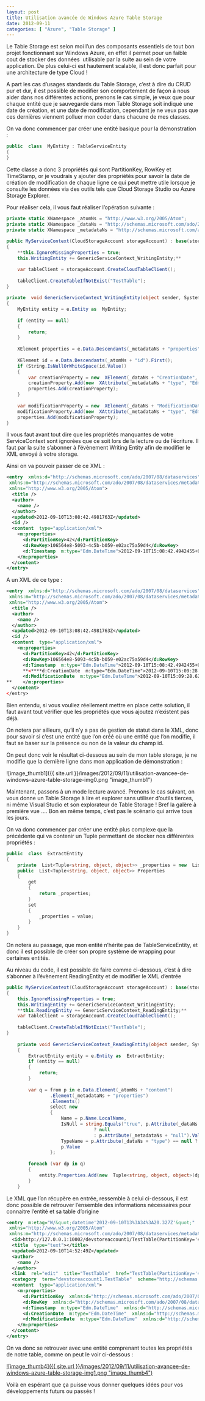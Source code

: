 ```yaml
---
layout: post
title: Utilisation avancée de Windows Azure Table Storage
date: 2012-09-11
categories: [ "Azure", "Table Storage" ]
---
```


Le Table Storage est selon moi l’un des composants essentiels de tout bon projet fonctionnant sur Windows Azure, en effet il permet pour un faible cout de stocker des données  utilisable par la suite au sein de votre application. De plus celui-ci est hautement scalable, il est donc parfait pour une architecture de type Cloud !

A part les cas d’usages standards du Table Storage, c’est à dire du CRUD pur et dur, il est possible de modifier son comportement de façon à nous aider dans nos différentes actions, prenons le cas simple, je veux que pour chaque entité que je sauvegarde dans mon Table Storage soit indiqué une date de création, et une date de modification, cependant je ne veux pas que ces dernières viennent polluer mon coder dans chacune de mes classes.

On va donc commencer par créer une entité basique pour la démonstration :

```csharp
public  class  MyEntity : TableServiceEntity  
{  
}
```

Cette classe a donc 3 propriétés qui sont PartitionKey, RowKey et TimeStamp, or je voudrais y ajouter des propriétés pour savoir la date de création de modification de chaque ligne ce qui peut mettre utile lorsque je consulte les données via des outils tels que Cloud Storage Studio ou Azure Storage Explorer.

Pour réaliser cela, il vous faut réaliser l’opération suivante :

```csharp
private static XNamespace _atomNs = "http://www.w3.org/2005/Atom";  
private static XNamespace _dataNs = "http://schemas.microsoft.com/ado/2007/08/dataservices";  
private static XNamespace _metadataNs = "http://schemas.microsoft.com/ado/2007/08/dataservices/metadata";  
  
public MyServiceContext(CloudStorageAccount storageAccount) : base(storageAccount.TableEndpoint.ToString(), storageAccount.Credentials)  
{  
    **this.IgnoreMissingProperties = true;  
    this.WritingEntity += GenericServiceContext_WritingEntity;**

    var tableClient = storageAccount.CreateCloudTableClient();  
    
    tableClient.CreateTableIfNotExist("TestTable");  
}  
  
private  void GenericServiceContext_WritingEntity(object sender, System.Data.Services.Client.ReadingWritingEntityEventArgs e)  
{  
    MyEntity entity = e.Entity as  MyEntity;  
  
    if (entity == null)  
    {  
        return;    
    }  
  
    XElement properties = e.Data.Descendants(_metadataNs + "properties").First();  
  
    XElement id = e.Data.Descendants(_atomNs + "id").First();  
    if (String.IsNullOrWhiteSpace(id.Value))  
    {  
        var creationProperty = new  XElement(_dataNs + "CreationDate", DateTime.Now);  
        creationProperty.Add(new  XAttribute(_metadataNs + "type", "Edm.DateTime"));  
        properties.Add(creationProperty);  
    }  
  
    var modificationProperty = new  XElement(_dataNs + "ModificationDate", DateTime.Now);  
    modificationProperty.Add(new  XAttribute(_metadataNs + "type", "Edm.DateTime"));  
    properties.Add(modificationProperty);  
}
```

Il vous faut avant tout dire que les propriétés manquantes de votre ServiceContext sont ignorées que ce soit lors de la lecture ou de l’écriture. Il faut par la suite s’abonner à l’évènement Writing Entity afin de modifier le XML envoyé à votre storage.

Ainsi on va pouvoir passer de ce XML :

```xml
<entry  xmlns:d="http://schemas.microsoft.com/ado/2007/08/dataservices"  
 xmlns:m="http://schemas.microsoft.com/ado/2007/08/dataservices/metadata"  
 xmlns="http://www.w3.org/2005/Atom">  
  <title />  
  <author>  
    <name />  
  </author>  
  <updated>2012-09-10T13:08:42.4981763Z</updated>  
  <id />  
  <content  type="application/xml">  
    <m:properties>  
      <d:PartitionKey>42</d:PartitionKey>  
      <d:RowKey>106564e8-5093-4c5b-b059-e02ac75a59d4</d:RowKey>  
      <d:Timestamp  m:type="Edm.DateTime">2012-09-10T15:08:42.4942455+02:00</d:Timestamp>  
    </m:properties>  
  </content>  
</entry>
```

A un XML de ce type :

```xml
<entry  xmlns:d="http://schemas.microsoft.com/ado/2007/08/dataservices"  
 xmlns:m="http://schemas.microsoft.com/ado/2007/08/dataservices/metadata"  
 xmlns="http://www.w3.org/2005/Atom">  
  <title />  
  <author>  
    <name />  
  </author>  
  <updated>2012-09-10T13:08:42.4981763Z</updated>  
  <id />  
  <content  type="application/xml">  
    <m:properties>  
      <d:PartitionKey>42</d:PartitionKey>  
      <d:RowKey>106564e8-5093-4c5b-b059-e02ac75a59d4</d:RowKey>  
      <d:Timestamp  m:type="Edm.DateTime">2012-09-10T15:08:42.4942455+02:00</d:Timestamp>  
      **<****d:CreationDate  m:type="Edm.DateTime">2012-09-10T15:09:28.6219389+02:00</d:CreationDate>  
      <d:ModificationDate  m:type="Edm.DateTime">2012-09-10T15:09:28.6219389+02:00</d:ModificationDate>  
**    </m:properties>  
  </content>  
</entry>
```

Bien entendu, si vous vouliez réellement mettre en place cette solution, il faut avant tout vérifier que les propriétés que vous ajoutez n’existent pas déjà.

On notera par ailleurs, qu’il n’y a pas de gestion de statut dans le XML, donc pour savoir si c’est une entité que l’on créé où une entité que l’on modifie, il faut se baser sur la présence ou non de la valeur du champ id.

On peut donc voir le résultat ci-dessous au sein de mon table storage, je ne modifie que la dernière ligne dans mon application de démonstration :

![image_thumb1]({{ site.url }}/images/2012/09/11/utilisation-avancee-de-windows-azure-table-storage-img0.png "image_thumb1")

Maintenant, passons à un mode lecture avancé. Prenons le cas suivant, on vous donne un Table Storage à lire et explorer sans utiliser d’outils tierces, ni même Visual Studio et son explorateur de Table Storage ! Bref la galère à première vue …. Bon en même temps, c’est pas le scénario qui arrive tous les jours.

On va donc commencer par créer une entité plus complexe que la précédente qui va contenir un Tuple permettant de stocker nos différentes propriétés :

```csharp
public  class  ExtractEntity  
{  
    private  List<Tuple<string, object, object>> _properties = new  List<Tuple<string, object, object>>();  
    public  List<Tuple<string, object, object>> Properties  
    {  
        get  
        {  
            return _properties;  
        }  
        set  
        {  
            _properties = value;  
        }  
    }  
}
```

On notera au passage, que mon entité n’hérite pas de TableServiceEntity, et donc il est possible de créer son propre système de wrapping pour certaines entités.

Au niveau du code, il est possible de faire comme ci-dessous, c’est à dire s’abonner à l’évènement ReadingEntity et de modifier le XML d’entrée

```csharp
public MyServiceContext(CloudStorageAccount storageAccount) : base(storageAccount.TableEndpoint.ToString(), storageAccount.Credentials)  
{  
    this.IgnoreMissingProperties = true;  
    this.WritingEntity += GenericServiceContext_WritingEntity;  
    **this.ReadingEntity += GenericServiceContext_ReadingEntity;**  
    var tableClient = storageAccount.CreateCloudTableClient();  
  
    tableClient.CreateTableIfNotExist("TestTable");  
}  
  
    private void GenericServiceContext_ReadingEntity(object sender, System.Data.Services.Client.ReadingWritingEntityEventArgs e)  
    {  
        ExtractEntity entity = e.Entity as  ExtractEntity;  
        if (entity == null)  
        {  
            return;  
        }  
  
        var q = from p in e.Data.Element(_atomNs + "content")  
                .Element(_metadataNs + "properties")  
                .Elements()  
                select new  
                {  
                    Name = p.Name.LocalName,  
                    IsNull = string.Equals("true", p.Attribute(_dataNs + "null") == null 
                                ? null  
                                : p.Attribute(_metadataNs + "null").Value, StringComparison.OrdinalIgnoreCase),  
                    TypeName = p.Attribute(_dataNs + "type") == null ? null : p.Attribute(_metadataNs + "type").Value,  
                    p.Value  
                };  
  
        foreach (var dp in q)  
        {  
            entity.Properties.Add(new  Tuple<string, object, object>(dp.Name, dp.TypeName ?? "Edm.String", dp.Value));  
        }  
    }
```

Le XML que l’on récupère en entrée, ressemble à celui ci-dessous, il est donc possible de retrouver l’ensemble des informations nécessaires pour connaitre l’entité et sa table d’origine

```xml
<entry  m:etag="W/&quot;datetime'2012-09-10T13%3A34%3A20.327Z'&quot;"  
 xmlns="http://www.w3.org/2005/Atom"  
 xmlns:m="http://schemas.microsoft.com/ado/2007/08/dataservices/metadata">  
  <id>http://127.0.0.1:10002/devstoreaccount1/TestTable(PartitionKey='42',RowKey='365aa1c5-ac6b-42ea-b674-749dfdc7b514')</id>  
  <title  type="text"></title>  
  <updated>2012-09-10T14:52:49Z</updated>  
  <author>  
    <name />  
  </author>  
  <link  rel="edit"  title="TestTable"  href="TestTable(PartitionKey='42',RowKey='365aa1c5-ac6b-42ea-b674-749dfdc7b514')" />  
  <category  term="devstoreaccount1.TestTable"  scheme="http://schemas.microsoft.com/ado/2007/08/dataservices/scheme" />  
  <content  type="application/xml">  
    <m:properties>  
      <d:PartitionKey  xmlns:d="http://schemas.microsoft.com/ado/2007/08/dataservices">42</d:PartitionKey>  
      <d:RowKey  xmlns:d="http://schemas.microsoft.com/ado/2007/08/dataservices">365aa1c5-ac6b-42ea-b674-749dfdc7b514</d:RowKey>  
      <d:Timestamp  m:type="Edm.DateTime"  xmlns:d="http://schemas.microsoft.com/ado/2007/08/dataservices">2012-09-10T13:34:20.327Z</d:Timestamp>  
      <d:CreationDate  m:type="Edm.DateTime"  xmlns:d="http://schemas.microsoft.com/ado/2007/08/dataservices">2012-09-07T11:54:29Z</d:CreationDate>  
      <d:ModificationDate  m:type="Edm.DateTime"  xmlns:d="http://schemas.microsoft.com/ado/2007/08/dataservices">2012-09-07T11:54:29Z</d:ModificationDate>  
    </m:properties>  
  </content>  
</entry>
```

On va donc se retrouver avec une entité comprenant toutes les propriétés de notre table, comme on peut le voir ci-dessous :

[![image_thumb4]({{ site.url }}/images/2012/09/11/utilisation-avancee-de-windows-azure-table-storage-img1.png "image_thumb4")](http://images.woivre.fr/wwoivre/windows-live-writer/utilisation-avance-de-windows-azure-tabl_ad6e/image_thumb4_2.png)

Voilà en espérant que ça puisse vous donner quelques idées pour vos développements futurs ou passés !